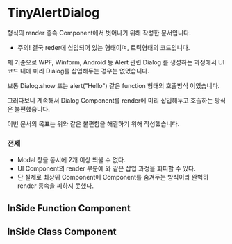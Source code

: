 # TinyAlertDialog

<Alert/> 형식의 render 종속 Component에서 벗어나기 위해 작성한 문서입니다.

- 주의! 결국 reder에 삽입되어 있는 형태이며, 트릭형태의 코드입니다.

제 기준으로 WPF, Winform, Android 등 Alert 관련 Dialog 를 생성하는 과정에서 UI 코드 내에 미리 Dialog를 삽입해두는 경우는 없었습니다.

보통 Dialog.show 또는 alert("Hello") 같은 function 형태의 호출방식 이였습니다.

그러다보니 계속해서 Dialog Component를 render에 미리 삽입해두고 호출하는 방식은 불편했습니다.

이번 문서의 목표는 위와 같은 불편함을 해결하기 위해 작성했습니다.



### 전제

- Modal 창을 동시에 2개 이상 띄울 수 없다.
- UI Component의 render 부분에 <Alert/> 와 같은 삽입 과정을 회피할 수 있다.
- 단 실제로 최상위 Component에 Component를 숨겨두는 방식이라 완벽히 render 종속을 피하지 못했다.





## InSide Function Component



## InSide Class Component

